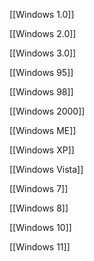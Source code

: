 
[[Windows 1.0]]

[[Windows 2.0]]

[[Windows 3.0]]

[[Windows 95]]

[[Windows 98]]

[[Windows 2000]]

[[Windows ME]]

[[Windows XP]]

[[Windows Vista]]

[[Windows 7]]

[[Windows 8]]

[[Windows 10]]

[[Windows 11]]

